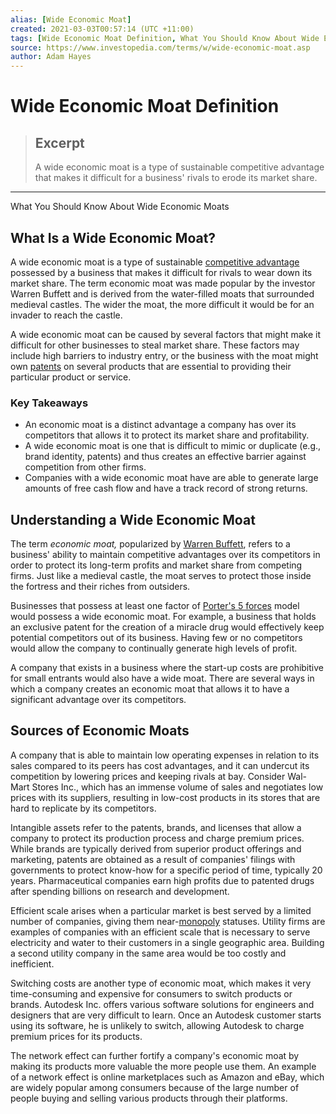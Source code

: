 ```yaml
---
alias: [Wide Economic Moat]
created: 2021-03-03T00:57:14 (UTC +11:00)
tags: [Wide Economic Moat Definition, What You Should Know About Wide Economic Moats]
source: https://www.investopedia.com/terms/w/wide-economic-moat.asp
author: Adam Hayes
---
```


# Wide Economic Moat Definition

> ## Excerpt
> A wide economic moat is a type of sustainable competitive advantage that makes it difficult for a business' rivals to erode its market share.

---

What You Should Know About Wide Economic Moats
## What Is a Wide Economic Moat?

A wide economic moat is a type of sustainable [competitive advantage](https://www.investopedia.com/terms/c/competitive_advantage.asp) possessed by a business that makes it difficult for rivals to wear down its market share. The term economic moat was made popular by the investor Warren Buffett and is derived from the water-filled moats that surrounded medieval castles. The wider the moat, the more difficult it would be for an invader to reach the castle.

A wide economic moat can be caused by several factors that might make it difficult for other businesses to steal market share. These factors may include high barriers to industry entry, or the business with the moat might own [patents](https://www.investopedia.com/terms/p/patent.asp) on several products that are essential to providing their particular product or service.

### Key Takeaways

-   An economic moat is a distinct advantage a company has over its competitors that allows it to protect its market share and profitability.
-   A wide economic moat is one that is difficult to mimic or duplicate (e.g., brand identity, patents) and thus creates an effective barrier against competition from other firms.
-   Companies with a wide economic moat have are able to generate large amounts of free cash flow and have a track record of strong returns.

## Understanding a Wide Economic Moat

The term _economic moat,_ popularized by [Warren Buffett](https://www.investopedia.com/articles/01/071801.asp), refers to a business' ability to maintain competitive advantages over its competitors in order to protect its long-term profits and market share from competing firms. Just like a medieval castle, the moat serves to protect those inside the fortress and their riches from outsiders.

Businesses that possess at least one factor of [Porter's 5 forces](https://www.investopedia.com/terms/p/porter.asp) model would possess a wide economic moat. For example, a business that holds an exclusive patent for the creation of a miracle drug would effectively keep potential competitors out of its business. Having few or no competitors would allow the company to continually generate high levels of profit.

A company that exists in a business where the start-up costs are prohibitive for small entrants would also have a wide moat. There are several ways in which a company creates an economic moat that allows it to have a significant advantage over its competitors.

## Sources of Economic Moats

A company that is able to maintain low operating expenses in relation to its sales compared to its peers has cost advantages, and it can undercut its competition by lowering prices and keeping rivals at bay. Consider Wal-Mart Stores Inc., which has an immense volume of sales and negotiates low prices with its suppliers, resulting in low-cost products in its stores that are hard to replicate by its competitors.

Intangible assets refer to the patents, brands, and licenses that allow a company to protect its production process and charge premium prices. While brands are typically derived from superior product offerings and marketing, patents are obtained as a result of companies' filings with governments to protect know-how for a specific period of time, typically 20 years. Pharmaceutical companies earn high profits due to patented drugs after spending billions on research and development.

Efficient scale arises when a particular market is best served by a limited number of companies, giving them near-[monopoly](https://www.investopedia.com/terms/m/monopoly.asp) statuses. Utility firms are examples of companies with an efficient scale that is necessary to serve electricity and water to their customers in a single geographic area. Building a second utility company in the same area would be too costly and inefficient.

Switching costs are another type of economic moat, which makes it very time-consuming and expensive for consumers to switch products or brands. Autodesk Inc. offers various software solutions for engineers and designers that are very difficult to learn. Once an Autodesk customer starts using its software, he is unlikely to switch, allowing Autodesk to charge premium prices for its products.

The network effect can further fortify a company's economic moat by making its products more valuable the more people use them. An example of a network effect is online marketplaces such as Amazon and eBay, which are widely popular among consumers because of the large number of people buying and selling various products through their platforms.
